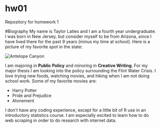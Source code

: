 # hw01
Repository for homework 1

#Biography
My name is Taylor Laties and I am a fourth year undergraduate. I was born in New Jersey, but consider myself to be from Arizona, since I have lived there for the past 9 years (minus my time at school). Here is a picture of my favorite spot in the state: 

![Antelope Canyon](https://raw.githubusercontent.com/tlaties/hw01/master/lower-antelope2_small.jpg)

I am majoring in **Public Policy** and minoring in **Creative Writing**. For my major thesis I am looking into the policy surrounding the Flint Water Crisis. I *love* trying new foods, watching movies, and hiking when I am not doing school work. Some of my favorite movies are:

* Harry Potter
* Pride and Prejudice
* Atonement

I don't have any coding experience, except for a little bit of R use in an introductory statistics course. I am especially excited to learn how to do web scraping in order to do research with internet data. 